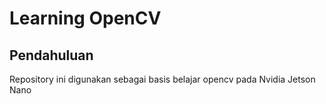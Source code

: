 # Learning OpenCV

## Pendahuluan
Repository ini digunakan sebagai basis belajar opencv pada Nvidia Jetson Nano

